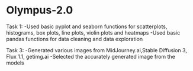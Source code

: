 # Olympus-2.0
Task 1:
  -Used basic pyplot and seaborn functions for scatterplots, histograms, box plots, 
   line plots, violin plots and heatmaps
  -Used basic pandas functions for data cleaning and data exploration
  
  


Task 3:
  -Generated various images from MidJourney.ai,Stable Diffusion 3, Flux 1.1, getimg.ai
  -Selected the accurately generated image from the models
  
